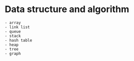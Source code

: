 # Data structure and algorithm
    - array
    - link list
    - queue
    - stack
    - hash table
    - heap
    - tree
    - graph